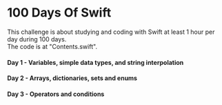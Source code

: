# 100 Days Of Swift
This challenge is about studying and coding with Swift at least 1 hour per day during 100 days.<br>
The code is at "Contents.swift".

#### Day 1 - Variables, simple data types, and string interpolation

#### Day 2 - Arrays, dictionaries, sets and enums

#### Day 3 - Operators and conditions
